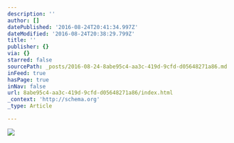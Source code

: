 ```yaml
---
description: ''
author: []
datePublished: '2016-08-24T20:41:34.997Z'
dateModified: '2016-08-24T20:38:29.799Z'
title: ''
publisher: {}
via: {}
starred: false
sourcePath: _posts/2016-08-24-8abe95c4-aa3c-419d-9cfd-d05648271a86.md
inFeed: true
hasPage: true
inNav: false
url: 8abe95c4-aa3c-419d-9cfd-d05648271a86/index.html
_context: 'http://schema.org'
_type: Article

---
```

![](https://the-grid-user-content.s3-us-west-2.amazonaws.com/3dcc7ef1-a8dc-463e-b7e7-a33e7ba249ca.jpg)